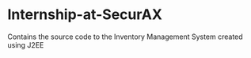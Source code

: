 # Internship-at-SecurAX
Contains the source code to the Inventory Management System created using J2EE  
